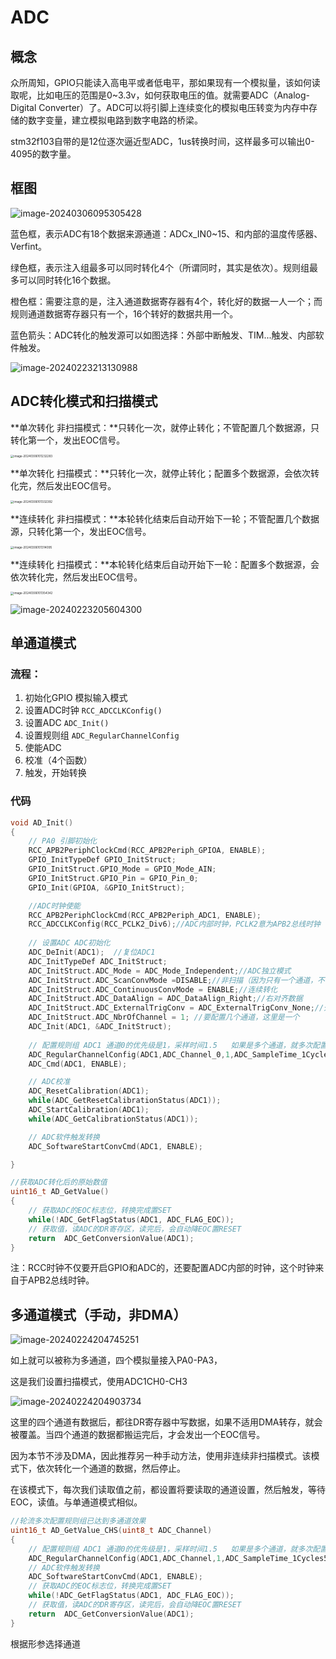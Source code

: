 # ADC

## 概念

众所周知，GPIO只能读入高电平或者低电平，那如果现有一个模拟量，该如何读取呢，比如电压的范围是0~3.3v，如何获取电压的值。就需要ADC（Analog-Digital Converter）了。ADC可以将引脚上连续变化的模拟电压转变为内存中存储的数字变量，建立模拟电路到数字电路的桥梁。

stm32f103自带的是12位逐次逼近型ADC，1us转换时间，这样最多可以输出0-4095的数字量。

## 框图

![image-20240306095305428](readme.assets/image-20240306095305428.png)

蓝色框，表示ADC有18个数据来源通道：ADCx_IN0~15、和内部的温度传感器、Verfint。

绿色框，表示注入组最多可以同时转化4个（所谓同时，其实是依次）。规则组最多可以同时转化16个数据。

橙色框：需要注意的是，注入通道数据寄存器有4个，转化好的数据一人一个；而规则通道数据寄存器只有一个，16个转好的数据共用一个。

蓝色箭头：ADC转化的触发源可以如图选择：外部中断触发、TIM...触发、内部软件触发。

![image-20240223213130988](readme.assets/image-20240223213130988.png)

## ADC转化模式和扫描模式

**单次转化 非扫描模式：**只转化一次，就停止转化；不管配置几个数据源，只转化第一个，发出EOC信号。

<img src="readme.assets/image-20240306101232283.png" alt="image-20240306101232283" style="zoom: 33%;" />

**单次转化  扫描模式：**只转化一次，就停止转化；配置多个数据源，会依次转化完，然后发出EOC信号。

<img src="readme.assets/image-20240306101332392.png" alt="image-20240306101332392" style="zoom:33%;" />

**连续转化 非扫描模式：**本轮转化结束后自动开始下一轮；不管配置几个数据源，只转化第一个，发出EOC信号。

<img src="readme.assets/image-20240306101314095.png" alt="image-20240306101314095" style="zoom:33%;" />

**连续转化 扫描模式：**本轮转化结束后自动开始下一轮：配置多个数据源，会依次转化完，然后发出EOC信号。

<img src="readme.assets/image-20240306101354342.png" alt="image-20240306101354342" style="zoom:33%;" />

![image-20240223205604300](readme.assets/image-20240223205604300.png)

## 单通道模式

### 流程：

1.  初始化GPIO    模拟输入模式
2.  设置ADC时钟 `RCC_ADCCLKConfig()`
3.  设置ADC  `ADC_Init()`
4.  设置规则组 `ADC_RegularChannelConfig`
5.  使能ADC
6.  校准（4个函数）
6.  触发，开始转换

### 代码

```c
void AD_Init()
{
    // PA0 引脚初始化
    RCC_APB2PeriphClockCmd(RCC_APB2Periph_GPIOA, ENABLE);
    GPIO_InitTypeDef GPIO_InitStruct;
    GPIO_InitStruct.GPIO_Mode = GPIO_Mode_AIN;
    GPIO_InitStruct.GPIO_Pin = GPIO_Pin_0;
    GPIO_Init(GPIOA, &GPIO_InitStruct);

    //ADC时钟使能
    RCC_APB2PeriphClockCmd(RCC_APB2Periph_ADC1, ENABLE);
    RCC_ADCCLKConfig(RCC_PCLK2_Div6);//ADC内部时钟，PCLK2意为APB2总线时钟
    
    // 设置ADC ADC初始化
    ADC_DeInit(ADC1);  //复位ADC1 
    ADC_InitTypeDef ADC_InitStruct;
    ADC_InitStruct.ADC_Mode = ADC_Mode_Independent;//ADC独立模式
    ADC_InitStruct.ADC_ScanConvMode =DISABLE;//非扫描（因为只有一个通道，不需要扫描）
    ADC_InitStruct.ADC_ContinuousConvMode = ENABLE;//连续转化
    ADC_InitStruct.ADC_DataAlign = ADC_DataAlign_Right;//右对齐数据
    ADC_InitStruct.ADC_ExternalTrigConv = ADC_ExternalTrigConv_None;//外部触发 NONE
    ADC_InitStruct.ADC_NbrOfChannel = 1; //要配置几个通道，这里是一个
    ADC_Init(ADC1, &ADC_InitStruct);
    
    // 配置规则组 ADC1 通道0的优先级是1，采样时间1.5   如果是多个通道，就多次配置该函数
    ADC_RegularChannelConfig(ADC1,ADC_Channel_0,1,ADC_SampleTime_1Cycles5);
    ADC_Cmd(ADC1, ENABLE);

    // ADC校准
    ADC_ResetCalibration(ADC1);
    while(ADC_GetResetCalibrationStatus(ADC1));
    ADC_StartCalibration(ADC1);
    while(ADC_GetCalibrationStatus(ADC1));

    // ADC软件触发转换
    ADC_SoftwareStartConvCmd(ADC1, ENABLE);

}

//获取ADC转化后的原始数值
uint16_t AD_GetValue()
{
    // 获取ADC的EOC标志位，转换完成置SET
    while(!ADC_GetFlagStatus(ADC1, ADC_FLAG_EOC));
    // 获取值，读ADC的DR寄存区，读完后，会自动降EOC置RESET
    return  ADC_GetConversionValue(ADC1);
}
```

注：RCC时钟不仅要开启GPIO和ADC的，还要配置ADC内部的时钟，这个时钟来自于APB2总线时钟。

## 多通道模式（手动，非DMA） ##

![image-20240224204745251](readme.assets/image-20240224204745251.png)

如上就可以被称为多通道，四个模拟量接入PA0-PA3，

这是我们设置扫描模式，使用ADC1CH0-CH3

![image-20240224204903734](readme.assets/image-20240224204903734.png)

这里的四个通道有数据后，都往DR寄存器中写数据，如果不适用DMA转存，就会被覆盖。当四个通道的数据都搬运完后，才会发出一个EOC信号。

因为本节不涉及DMA，因此推荐另一种手动方法，使用非连续非扫描模式。该模式下，依次转化一个通道的数据，然后停止。

在该模式下，每次我们读取值之前，都设置将要读取的通道设置，然后触发，等待EOC，读值。与单通道模式相似。

```c
//轮流多次配置规则组已达到多通道效果
uint16_t AD_GetValue_CHS(uint8_t ADC_Channel)
{
    // 配置规则组 ADC1 通道0的优先级是1，采样时间1.5   如果是多个通道，就多次配置该函数
    ADC_RegularChannelConfig(ADC1,ADC_Channel,1,ADC_SampleTime_1Cycles5);
    // ADC软件触发转换
    ADC_SoftwareStartConvCmd(ADC1, ENABLE);
    // 获取ADC的EOC标志位，转换完成置SET
    while(!ADC_GetFlagStatus(ADC1, ADC_FLAG_EOC));
    // 获取值，读ADC的DR寄存区，读完后，会自动降EOC置RESET
    return  ADC_GetConversionValue(ADC1);
}

```

根据形参选择通道